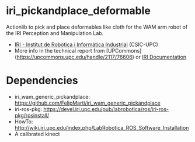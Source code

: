 iri_pickandplace_deformable
===========================

Actionlib to pick and place deformables like cloth for the WAM arm robot of the IRI Perception and Manipulation Lab.

* [IRI - Institut de Robòtica i Informàtica Industrial](http://www.iri.upc.edu) (CSIC-UPC)
* More info in the technical report from [UPCommons] (https://upcommons.upc.edu/handle/2117/76606) 
or [IRI Documentation](http://www.iri.upc.edu/files/scidoc/1598-Rigid-and-deformable-pick-and-place-algorithms.pdf)


Dependencies
===========================
* iri_wam_generic_pickandplace: https://github.com/FelipMarti/iri_wam_generic_pickandplace
* iri-ros-pkg: https://devel.iri.upc.edu/pub/labrobotica/ros/iri-ros-pkg/rosinstall/
* HowTo: http://wiki.iri.upc.edu/index.php/LabRobotica_ROS_Software_Installation
* A calibrated kinect

